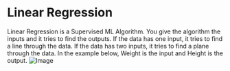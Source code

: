 # Linear Regression
Linear Regression is a Supervised ML Algorithm. You give the algorithm the inputs and it tries to find the outputs. If the data has one input, it tries to find a line through the data. If the data has two inputs, it tries to find a plane through the data.
In the example below, Weight is the input and Height is the output.
![Image](regpic.png "icon")
